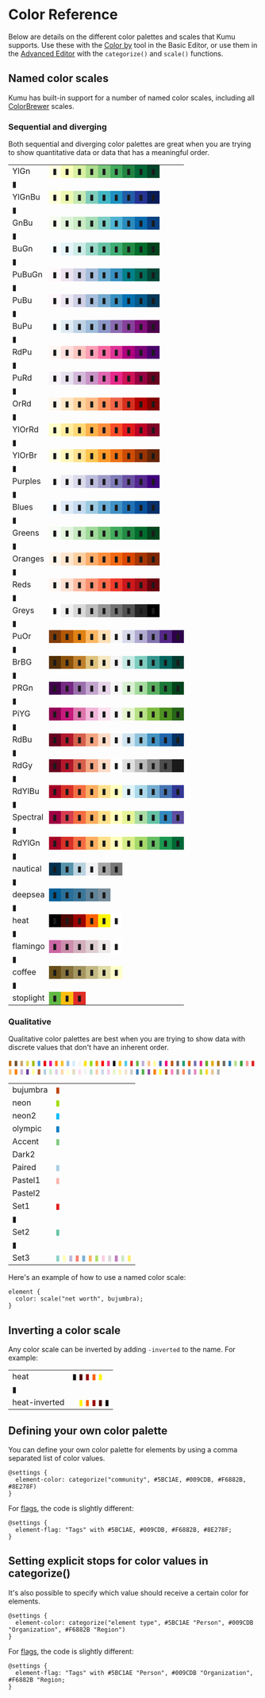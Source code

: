 # Color Reference

Below are details on the different color palettes and scales that Kumu supports. Use these with the [Color by](/guides/decorate.md#color-by) tool in the Basic Editor, or use them in the [Advanced Editor](/guides/decorate.md#decorate-in-the-advanced-editor) with the `categorize()` and `scale()` functions.

## Named color scales
Kumu has built-in support for a number of named color scales, including all [ColorBrewer](http://bl.ocks.org/mbostock/5577023) scales.

### Sequential and diverging
Both sequential and diverging color palettes are great when you are trying to show quantitative data or data that has a meaningful order.

<div class="color-scale">
<table class="table">
  <tbody>
  <tr>
  <td>YlGn</td><td style="background: rgb(255, 255, 229);">▮</td>
  <td style="background: rgb(247, 252, 185);">▮</td>
  <td style="background: rgb(217, 240, 163);">▮</td>
  <td style="background: rgb(173, 221, 142);">▮</td>
  <td style="background: rgb(120, 198, 121);">▮</td>
  <td style="background: rgb(65, 171, 93);">▮</td>
  <td style="background: rgb(35, 132, 67);">▮</td>
  <td style="background: rgb(0, 104, 55);">▮</td>
  <td style="background: rgb(0, 69, 41);">▮</td>
  </tr>
      <tr class="spacer"><td>▮</td></tr>
  <tr>
  <td>YlGnBu</td><td style="background: rgb(255, 255, 217);">▮</td>
  <td style="background: rgb(237, 248, 177);">▮</td>
  <td style="background: rgb(199, 233, 180);">▮</td>
  <td style="background: rgb(127, 205, 187);">▮</td>
  <td style="background: rgb(65, 182, 196);">▮</td>
  <td style="background: rgb(29, 145, 192);">▮</td>
  <td style="background: rgb(34, 94, 168);">▮</td>
  <td style="background: rgb(37, 52, 148);">▮</td>
  <td style="background: rgb(8, 29, 88);">▮</td>
  </tr>
      <tr class="spacer"><td>▮</td></tr>
  <tr>
  <td>GnBu</td><td style="background: rgb(247, 252, 240);">▮</td>
  <td style="background: rgb(224, 243, 219);">▮</td>
  <td style="background: rgb(204, 235, 197);">▮</td>
  <td style="background: rgb(168, 221, 181);">▮</td>
  <td style="background: rgb(123, 204, 196);">▮</td>
  <td style="background: rgb(78, 179, 211);">▮</td>
  <td style="background: rgb(43, 140, 190);">▮</td>
  <td style="background: rgb(8, 104, 172);">▮</td>
  <td style="background: rgb(8, 64, 129);">▮</td>
  </tr>
      <tr class="spacer"><td>▮</td></tr>
  <tr>
  <td>BuGn</td><td style="background: rgb(247, 252, 253);">▮</td>
  <td style="background: rgb(229, 245, 249);">▮</td>
  <td style="background: rgb(204, 236, 230);">▮</td>
  <td style="background: rgb(153, 216, 201);">▮</td>
  <td style="background: rgb(102, 194, 164);">▮</td>
  <td style="background: rgb(65, 174, 118);">▮</td>
  <td style="background: rgb(35, 139, 69);">▮</td>
  <td style="background: rgb(0, 109, 44);">▮</td>
  <td style="background: rgb(0, 68, 27);">▮</td>
  </tr>
      <tr class="spacer"><td>▮</td></tr>
  <tr>
  <td>PuBuGn</td><td style="background: rgb(255, 247, 251);">▮</td>
  <td style="background: rgb(236, 226, 240);">▮</td>
  <td style="background: rgb(208, 209, 230);">▮</td>
  <td style="background: rgb(166, 189, 219);">▮</td>
  <td style="background: rgb(103, 169, 207);">▮</td>
  <td style="background: rgb(54, 144, 192);">▮</td>
  <td style="background: rgb(2, 129, 138);">▮</td>
  <td style="background: rgb(1, 108, 89);">▮</td>
  <td style="background: rgb(1, 70, 54);">▮</td>
  </tr>
      <tr class="spacer"><td>▮</td></tr>
  <tr>
  <td>PuBu</td><td style="background: rgb(255, 247, 251);">▮</td>
  <td style="background: rgb(236, 231, 242);">▮</td>
  <td style="background: rgb(208, 209, 230);">▮</td>
  <td style="background: rgb(166, 189, 219);">▮</td>
  <td style="background: rgb(116, 169, 207);">▮</td>
  <td style="background: rgb(54, 144, 192);">▮</td>
  <td style="background: rgb(5, 112, 176);">▮</td>
  <td style="background: rgb(4, 90, 141);">▮</td>
  <td style="background: rgb(2, 56, 88);">▮</td>
  </tr>
      <tr class="spacer"><td>▮</td></tr>
  <tr>
  <td>BuPu</td><td style="background: rgb(247, 252, 253);">▮</td>
  <td style="background: rgb(224, 236, 244);">▮</td>
  <td style="background: rgb(191, 211, 230);">▮</td>
  <td style="background: rgb(158, 188, 218);">▮</td>
  <td style="background: rgb(140, 150, 198);">▮</td>
  <td style="background: rgb(140, 107, 177);">▮</td>
  <td style="background: rgb(136, 65, 157);">▮</td>
  <td style="background: rgb(129, 15, 124);">▮</td>
  <td style="background: rgb(77, 0, 75);">▮</td>
  </tr>
      <tr class="spacer"><td>▮</td></tr>
  <tr>
  <td>RdPu</td><td style="background: rgb(255, 247, 243);">▮</td>
  <td style="background: rgb(253, 224, 221);">▮</td>
  <td style="background: rgb(252, 197, 192);">▮</td>
  <td style="background: rgb(250, 159, 181);">▮</td>
  <td style="background: rgb(247, 104, 161);">▮</td>
  <td style="background: rgb(221, 52, 151);">▮</td>
  <td style="background: rgb(174, 1, 126);">▮</td>
  <td style="background: rgb(122, 1, 119);">▮</td>
  <td style="background: rgb(73, 0, 106);">▮</td>
  </tr>
      <tr class="spacer"><td>▮</td></tr>
  <tr>
  <td>PuRd</td><td style="background: rgb(247, 244, 249);">▮</td>
  <td style="background: rgb(231, 225, 239);">▮</td>
  <td style="background: rgb(212, 185, 218);">▮</td>
  <td style="background: rgb(201, 148, 199);">▮</td>
  <td style="background: rgb(223, 101, 176);">▮</td>
  <td style="background: rgb(231, 41, 138);">▮</td>
  <td style="background: rgb(206, 18, 86);">▮</td>
  <td style="background: rgb(152, 0, 67);">▮</td>
  <td style="background: rgb(103, 0, 31);">▮</td>
  </tr>
      <tr class="spacer"><td>▮</td></tr>
  <tr>
  <td>OrRd</td><td style="background: rgb(255, 247, 236);">▮</td>
  <td style="background: rgb(254, 232, 200);">▮</td>
  <td style="background: rgb(253, 212, 158);">▮</td>
  <td style="background: rgb(253, 187, 132);">▮</td>
  <td style="background: rgb(252, 141, 89);">▮</td>
  <td style="background: rgb(239, 101, 72);">▮</td>
  <td style="background: rgb(215, 48, 31);">▮</td>
  <td style="background: rgb(179, 0, 0);">▮</td>
  <td style="background: rgb(127, 0, 0);">▮</td>
  </tr>
      <tr class="spacer"><td>▮</td></tr>
  <tr>
  <td>YlOrRd</td><td style="background: rgb(255, 255, 204);">▮</td>
  <td style="background: rgb(255, 237, 160);">▮</td>
  <td style="background: rgb(254, 217, 118);">▮</td>
  <td style="background: rgb(254, 178, 76);">▮</td>
  <td style="background: rgb(253, 141, 60);">▮</td>
  <td style="background: rgb(252, 78, 42);">▮</td>
  <td style="background: rgb(227, 26, 28);">▮</td>
  <td style="background: rgb(189, 0, 38);">▮</td>
  <td style="background: rgb(128, 0, 38);">▮</td>
  </tr>
      <tr class="spacer"><td>▮</td></tr>
  <tr>
  <td>YlOrBr</td><td style="background: rgb(255, 255, 229);">▮</td>
  <td style="background: rgb(255, 247, 188);">▮</td>
  <td style="background: rgb(254, 227, 145);">▮</td>
  <td style="background: rgb(254, 196, 79);">▮</td>
  <td style="background: rgb(254, 153, 41);">▮</td>
  <td style="background: rgb(236, 112, 20);">▮</td>
  <td style="background: rgb(204, 76, 2);">▮</td>
  <td style="background: rgb(153, 52, 4);">▮</td>
  <td style="background: rgb(102, 37, 6);">▮</td>
  </tr>
      <tr class="spacer"><td>▮</td></tr>
  <tr>
  <td>Purples</td><td style="background: rgb(252, 251, 253);">▮</td>
  <td style="background: rgb(239, 237, 245);">▮</td>
  <td style="background: rgb(218, 218, 235);">▮</td>
  <td style="background: rgb(188, 189, 220);">▮</td>
  <td style="background: rgb(158, 154, 200);">▮</td>
  <td style="background: rgb(128, 125, 186);">▮</td>
  <td style="background: rgb(106, 81, 163);">▮</td>
  <td style="background: rgb(84, 39, 143);">▮</td>
  <td style="background: rgb(63, 0, 125);">▮</td>
  </tr>
      <tr class="spacer"><td>▮</td></tr>
  <tr>
  <td>Blues</td><td style="background: rgb(247, 251, 255);">▮</td>
  <td style="background: rgb(222, 235, 247);">▮</td>
  <td style="background: rgb(198, 219, 239);">▮</td>
  <td style="background: rgb(158, 202, 225);">▮</td>
  <td style="background: rgb(107, 174, 214);">▮</td>
  <td style="background: rgb(66, 146, 198);">▮</td>
  <td style="background: rgb(33, 113, 181);">▮</td>
  <td style="background: rgb(8, 81, 156);">▮</td>
  <td style="background: rgb(8, 48, 107);">▮</td>
  </tr>
      <tr class="spacer"><td>▮</td></tr>
  <tr>
  <td>Greens</td><td style="background: rgb(247, 252, 245);">▮</td>
  <td style="background: rgb(229, 245, 224);">▮</td>
  <td style="background: rgb(199, 233, 192);">▮</td>
  <td style="background: rgb(161, 217, 155);">▮</td>
  <td style="background: rgb(116, 196, 118);">▮</td>
  <td style="background: rgb(65, 171, 93);">▮</td>
  <td style="background: rgb(35, 139, 69);">▮</td>
  <td style="background: rgb(0, 109, 44);">▮</td>
  <td style="background: rgb(0, 68, 27);">▮</td>
  </tr>
      <tr class="spacer"><td>▮</td></tr>
  <tr>
  <td>Oranges</td><td style="background: rgb(255, 245, 235);">▮</td>
  <td style="background: rgb(254, 230, 206);">▮</td>
  <td style="background: rgb(253, 208, 162);">▮</td>
  <td style="background: rgb(253, 174, 107);">▮</td>
  <td style="background: rgb(253, 141, 60);">▮</td>
  <td style="background: rgb(241, 105, 19);">▮</td>
  <td style="background: rgb(217, 72, 1);">▮</td>
  <td style="background: rgb(166, 54, 3);">▮</td>
  <td style="background: rgb(127, 39, 4);">▮</td>
  </tr>
      <tr class="spacer"><td>▮</td></tr>
  <tr>
  <td>Reds</td><td style="background: rgb(255, 245, 240);">▮</td>
  <td style="background: rgb(254, 224, 210);">▮</td>
  <td style="background: rgb(252, 187, 161);">▮</td>
  <td style="background: rgb(252, 146, 114);">▮</td>
  <td style="background: rgb(251, 106, 74);">▮</td>
  <td style="background: rgb(239, 59, 44);">▮</td>
  <td style="background: rgb(203, 24, 29);">▮</td>
  <td style="background: rgb(165, 15, 21);">▮</td>
  <td style="background: rgb(103, 0, 13);">▮</td>
  </tr>
      <tr class="spacer"><td>▮</td></tr>
  <tr>
  <td>Greys</td><td style="background: rgb(255, 255, 255);">▮</td>
  <td style="background: rgb(240, 240, 240);">▮</td>
  <td style="background: rgb(217, 217, 217);">▮</td>
  <td style="background: rgb(189, 189, 189);">▮</td>
  <td style="background: rgb(150, 150, 150);">▮</td>
  <td style="background: rgb(115, 115, 115);">▮</td>
  <td style="background: rgb(82, 82, 82);">▮</td>
  <td style="background: rgb(37, 37, 37);">▮</td>
  <td style="background: rgb(0, 0, 0);">▮</td>
  </tr>
  <tr class="spacer"><td>▮</td></tr>
  <tr>
  <td>PuOr</td><td style="background: rgb(127, 59, 8);">▮</td>
  <td style="background: rgb(179, 88, 6);">▮</td>
  <td style="background: rgb(224, 130, 20);">▮</td>
  <td style="background: rgb(253, 184, 99);">▮</td>
  <td style="background: rgb(254, 224, 182);">▮</td>
  <td style="background: rgb(247, 247, 247);">▮</td>
  <td style="background: rgb(216, 218, 235);">▮</td>
  <td style="background: rgb(178, 171, 210);">▮</td>
  <td style="background: rgb(128, 115, 172);">▮</td>
  <td style="background: rgb(84, 39, 136);">▮</td>
  <td style="background: rgb(45, 0, 75);">▮</td>
  </tr>
  <tr class="spacer"><td>▮</td></tr>
  <tr>
  <td>BrBG</td><td style="background: rgb(84, 48, 5);">▮</td>
  <td style="background: rgb(140, 81, 10);">▮</td>
  <td style="background: rgb(191, 129, 45);">▮</td>
  <td style="background: rgb(223, 194, 125);">▮</td>
  <td style="background: rgb(246, 232, 195);">▮</td>
  <td style="background: rgb(245, 245, 245);">▮</td>
  <td style="background: rgb(199, 234, 229);">▮</td>
  <td style="background: rgb(128, 205, 193);">▮</td>
  <td style="background: rgb(53, 151, 143);">▮</td>
  <td style="background: rgb(1, 102, 94);">▮</td>
  <td style="background: rgb(0, 60, 48);">▮</td>
  </tr>
  <tr class="spacer"><td>▮</td></tr>
  <tr>
  <td>PRGn</td><td style="background: rgb(64, 0, 75);">▮</td>
  <td style="background: rgb(118, 42, 131);">▮</td>
  <td style="background: rgb(153, 112, 171);">▮</td>
  <td style="background: rgb(194, 165, 207);">▮</td>
  <td style="background: rgb(231, 212, 232);">▮</td>
  <td style="background: rgb(247, 247, 247);">▮</td>
  <td style="background: rgb(217, 240, 211);">▮</td>
  <td style="background: rgb(166, 219, 160);">▮</td>
  <td style="background: rgb(90, 174, 97);">▮</td>
  <td style="background: rgb(27, 120, 55);">▮</td>
  <td style="background: rgb(0, 68, 27);">▮</td>
  </tr>
  <tr class="spacer"><td>▮</td></tr>
  <tr>
  <td>PiYG</td><td style="background: rgb(142, 1, 82);">▮</td>
  <td style="background: rgb(197, 27, 125);">▮</td>
  <td style="background: rgb(222, 119, 174);">▮</td>
  <td style="background: rgb(241, 182, 218);">▮</td>
  <td style="background: rgb(253, 224, 239);">▮</td>
  <td style="background: rgb(247, 247, 247);">▮</td>
  <td style="background: rgb(230, 245, 208);">▮</td>
  <td style="background: rgb(184, 225, 134);">▮</td>
  <td style="background: rgb(127, 188, 65);">▮</td>
  <td style="background: rgb(77, 146, 33);">▮</td>
  <td style="background: rgb(39, 100, 25);">▮</td>
  </tr>
  <tr class="spacer"><td>▮</td></tr>
  <tr>
  <td>RdBu</td><td style="background: rgb(103, 0, 31);">▮</td>
  <td style="background: rgb(178, 24, 43);">▮</td>
  <td style="background: rgb(214, 96, 77);">▮</td>
  <td style="background: rgb(244, 165, 130);">▮</td>
  <td style="background: rgb(253, 219, 199);">▮</td>
  <td style="background: rgb(247, 247, 247);">▮</td>
  <td style="background: rgb(209, 229, 240);">▮</td>
  <td style="background: rgb(146, 197, 222);">▮</td>
  <td style="background: rgb(67, 147, 195);">▮</td>
  <td style="background: rgb(33, 102, 172);">▮</td>
  <td style="background: rgb(5, 48, 97);">▮</td>
  </tr>
  <tr class="spacer"><td>▮</td></tr>
  <tr>
  <td>RdGy</td><td style="background: rgb(103, 0, 31);">▮</td>
  <td style="background: rgb(178, 24, 43);">▮</td>
  <td style="background: rgb(214, 96, 77);">▮</td>
  <td style="background: rgb(244, 165, 130);">▮</td>
  <td style="background: rgb(253, 219, 199);">▮</td>
  <td style="background: rgb(255, 255, 255);">▮</td>
  <td style="background: rgb(224, 224, 224);">▮</td>
  <td style="background: rgb(186, 186, 186);">▮</td>
  <td style="background: rgb(135, 135, 135);">▮</td>
  <td style="background: rgb(77, 77, 77);">▮</td>
  <td style="background: rgb(26, 26, 26);">▮</td>
  </tr>
  <tr class="spacer"><td>▮</td></tr>
  <tr>
  <td>RdYlBu</td><td style="background: rgb(165, 0, 38);">▮</td>
  <td style="background: rgb(215, 48, 39);">▮</td>
  <td style="background: rgb(244, 109, 67);">▮</td>
  <td style="background: rgb(253, 174, 97);">▮</td>
  <td style="background: rgb(254, 224, 144);">▮</td>
  <td style="background: rgb(255, 255, 191);">▮</td>
  <td style="background: rgb(224, 243, 248);">▮</td>
  <td style="background: rgb(171, 217, 233);">▮</td>
  <td style="background: rgb(116, 173, 209);">▮</td>
  <td style="background: rgb(69, 117, 180);">▮</td>
  <td style="background: rgb(49, 54, 149);">▮</td>
  </tr>
  <tr class="spacer"><td>▮</td></tr>
  <tr>
  <td>Spectral</td><td style="background: rgb(158, 1, 66);">▮</td>
  <td style="background: rgb(213, 62, 79);">▮</td>
  <td style="background: rgb(244, 109, 67);">▮</td>
  <td style="background: rgb(253, 174, 97);">▮</td>
  <td style="background: rgb(254, 224, 139);">▮</td>
  <td style="background: rgb(255, 255, 191);">▮</td>
  <td style="background: rgb(230, 245, 152);">▮</td>
  <td style="background: rgb(171, 221, 164);">▮</td>
  <td style="background: rgb(102, 194, 165);">▮</td>
  <td style="background: rgb(50, 136, 189);">▮</td>
  <td style="background: rgb(94, 79, 162);">▮</td>
  </tr>
  <tr class="spacer"><td>▮</td></tr>
  <tr>
  <td>RdYlGn</td><td style="background: rgb(165, 0, 38);">▮</td>
  <td style="background: rgb(215, 48, 39);">▮</td>
  <td style="background: rgb(244, 109, 67);">▮</td>
  <td style="background: rgb(253, 174, 97);">▮</td>
  <td style="background: rgb(254, 224, 139);">▮</td>
  <td style="background: rgb(255, 255, 191);">▮</td>
  <td style="background: rgb(217, 239, 139);">▮</td>
  <td style="background: rgb(166, 217, 106);">▮</td>
  <td style="background: rgb(102, 189, 99);">▮</td>
  <td style="background: rgb(26, 152, 80);">▮</td>
  <td style="background: rgb(0, 104, 55);">▮</td>
  </tr>
  <tr class="spacer"><td>▮</td></tr>
    <tr>
      <td>nautical</td>
      <td style="background: #003250;">▮</td>
      <td style="background: #5893ac;">▮</td>
      <td style="background: #bbd2e0;">▮</td>
      <td style="background: #f2f2f5;">▮</td>
      <td style="background: #a7a7a7;">▮</td>
      <td style="background: #787878;">▮</td>
    </tr>
    <tr class="spacer"><td>▮</td></tr>
    <tr>
      <td>deepsea</td>
      <td style="background: #005F98;">▮</td>
      <td style="background: #296F98;">▮</td>
      <td style="background: #3C779A;">▮</td>
      <td style="background: #60849A;">▮</td>
      <td style="background: #788D9A;">▮</td>
    </tr>
    <tr class="spacer"><td>▮</td></tr>
    <tr>
      <td>heat</td>
      <td style="background: #000000;">▮</td>
      <td style="background: #4D0600;">▮</td>
      <td style="background: #9C0200;">▮</td>
      <td style="background: #FF6100;">▮</td>
      <td style="background: #FFF60B;">▮</td>
      <td style="background: #FFFFFF;">▮</td>
    </tr>
    <tr class="spacer"><td>▮</td></tr>
    <tr>
      <td>flamingo</td>
      <td style="background: #CC66A4;">▮</td>
      <td style="background: #CE8DAD;">▮</td>
      <td style="background: #D4AFBD;">▮</td>
      <td style="background: #DECED2;">▮</td>
      <td style="background: #EDE9E9;">▮</td>
      <td style="background: #FFFFFF;">▮</td>
    </tr>
    <tr class="spacer"><td>▮</td></tr>
    <tr>
      <td>coffee</td>
      <td style="background: #684F19;">▮</td>
      <td style="background: #86723D;">▮</td>
      <td style="background: #A49561;">▮</td>
      <td style="background: #C3B984;">▮</td>
      <td style="background: #E1DCA8;">▮</td>
      <td style="background: #FFFFCC;">▮</td>
    </tr>
    <tr class="spacer"><td>▮</td></tr>
    <tr>
      <td>stoplight</td>
      <td style="background: #62B944;">▮</td>
      <td style="background: #FDBE0F;">▮</td>
      <td style="background: #E02D28;">▮</td>
    </tr>
  </tbody>
</table>      
</div>

### Qualitative

Qualitative color palettes are best when you are trying to show data with discrete values that don't have an inherent order.

<table class="table">
  <tbody>
    <tr>
      <td>bujumbra</td>
      <td>
        <span style="color: #BE420E;">▮</td>
        <span style="color: #BE6D0E;">▮</td>
        <span style="color: #6B4F2E;">▮</td>
        <span style="color: #CCA066;">▮</td>
        <span style="color: #E0D752;">▮</td>
        <span style="color: #A5BE0E;">▮</td>
        <span style="color: #4197E3;">▮</td>
      </td>
    </tr>
    <tr>
      <td>neon</td>
      <td>
        <span style="color: #9FDE00;">▮</td>
        <span style="color: #E7000C;">▮</td>
        <span style="color: #EC008C;">▮</td>
        <span style="color: #FF7404;">▮</td>
        <span style="color: #FFBE2A;">▮</td>
        <span style="color: #8FB9E1;">▮</td>
        <span style="color: #D5EAFF;">▮</td>
        <span style="color: #F6F4F4;">▮</td>
      </td>
    </tr>
    <tr>
      <td>neon2</td>
      <td>
        <span style="color: #00B9FC;">▮</td>
        <span style="color: #FEE300;">▮</td>
        <span style="color: #8EDC0C;">▮</td>
        <span style="color: #F69010;">▮</td>
        <span style="color: #FD0100;">▮</td>
        <span style="color: #F33389;">▮</td>
        <span style="color: #0B080F;">▮</td>
      </td>
    </tr>
    <tr>
      <td>olympic</td>
      <td>
        <span style="color: #007AC3;">▮</td>
        <span style="color: #FDBE0F;">▮</td>
        <span style="color: #4CC9E9;">▮</td>
        <span style="color: #E02D28;">▮</td>
        <span style="color: #62B944;">▮</td>
      </td>
    </tr>
    <tr>
      <td>Accent</td>
      <td>
        <span style="color: rgb(127, 201, 127);">▮</td>
        <span style="color: rgb(190, 174, 212);">▮</td>
        <span style="color: rgb(253, 192, 134);">▮</td>
        <span style="color: rgb(255, 255, 153);">▮</td>
        <span style="color: rgb(56, 108, 176);">▮</td>
        <span style="color: rgb(240, 2, 127);">▮</td>
        <span style="color: rgb(191, 91, 23);">▮</td>
        <span style="color: rgb(102, 102, 102);">▮</td>
      </td>
    </tr>
    <tr>
      <td>Dark2</td>
      <span style="color: rgb(27, 158, 119);">▮</td>
      <span style="color: rgb(217, 95, 2);">▮</td>
      <span style="color: rgb(117, 112, 179);">▮</td>
      <span style="color: rgb(231, 41, 138);">▮</td>
      <span style="color: rgb(102, 166, 30);">▮</td>
      <span style="color: rgb(230, 171, 2);">▮</td>
      <span style="color: rgb(166, 118, 29);">▮</td>
      <span style="color: rgb(102, 102, 102);">▮</td>
    </tr>
    <tr>
    <td>Paired</td>
    <td>
    <span style="color: rgb(166, 206, 227);">▮</td>
    <span style="color: rgb(31, 120, 180);">▮</td>
    <span style="color: rgb(178, 223, 138);">▮</td>
    <span style="color: rgb(51, 160, 44);">▮</td>
    <span style="color: rgb(251, 154, 153);">▮</td>
    <span style="color: rgb(227, 26, 28);">▮</td>
    <span style="color: rgb(253, 191, 111);">▮</td>
    <span style="color: rgb(255, 127, 0);">▮</td>
    <span style="color: rgb(202, 178, 214);">▮</td>
    <span style="color: rgb(106, 61, 154);">▮</td>
    <span style="color: rgb(255, 255, 153);">▮</td>
    <span style="color: rgb(177, 89, 40);">▮</td>
    </td>
    </tr>
    <tr>
    <td>Pastel1</td>
    <td>
    <span style="color: rgb(251, 180, 174);">▮</td>
    <span style="color: rgb(179, 205, 227);">▮</td>
    <span style="color: rgb(204, 235, 197);">▮</td>
    <span style="color: rgb(222, 203, 228);">▮</td>
    <span style="color: rgb(254, 217, 166);">▮</td>
    <span style="color: rgb(255, 255, 204);">▮</td>
    <span style="color: rgb(229, 216, 189);">▮</td>
    <span style="color: rgb(253, 218, 236);">▮</td>
    <span style="color: rgb(242, 242, 242);">▮</td>
    </td>
    </tr>
    <tr>
    <td>Pastel2</td>
    <span style="color: rgb(179, 226, 205);">▮</td>
    <span style="color: rgb(253, 205, 172);">▮</td>
    <span style="color: rgb(203, 213, 232);">▮</td>
    <span style="color: rgb(244, 202, 228);">▮</td>
    <span style="color: rgb(230, 245, 201);">▮</td>
    <span style="color: rgb(255, 242, 174);">▮</td>
    <span style="color: rgb(241, 226, 204);">▮</td>
    <span style="color: rgb(204, 204, 204);">▮</td>
    </tr>
    <tr>
    <td>Set1</td>
    <td>
    <span style="color: rgb(228, 26, 28);">▮</td>
    <span style="color: rgb(55, 126, 184);">▮</td>
    <span style="color: rgb(77, 175, 74);">▮</td>
    <span style="color: rgb(152, 78, 163);">▮</td>
    <span style="color: rgb(255, 127, 0);">▮</td>
    <span style="color: rgb(255, 255, 51);">▮</td>
    <span style="color: rgb(166, 86, 40);">▮</td>
    <span style="color: rgb(247, 129, 191);">▮</td>
    <span style="color: rgb(153, 153, 153);">▮</td>
    </td>
    </tr>
    <tr class="spacer"><td>▮</td></tr>
    <tr>
    <td>Set2</td>
    <td>
    <span style="color: rgb(102, 194, 165);">▮</td>
    <span style="color: rgb(252, 141, 98);">▮</td>
    <span style="color: rgb(141, 160, 203);">▮</td>
    <span style="color: rgb(231, 138, 195);">▮</td>
    <span style="color: rgb(166, 216, 84);">▮</td>
    <span style="color: rgb(255, 217, 47);">▮</td>
    <span style="color: rgb(229, 196, 148);">▮</td>
    <span style="color: rgb(179, 179, 179);">▮</td>
    </td>
    </tr>
    <tr class="spacer"><td>▮</td></tr>
    <tr>
    <td>Set3</td>
    <td>
    <span style="color: rgb(141, 211, 199);">▮</span>
    <span style="color: rgb(255, 255, 179);">▮</span>
    <span style="color: rgb(190, 186, 218);">▮</span>
    <span style="color: rgb(251, 128, 114);">▮</span>
    <span style="color: rgb(128, 177, 211);">▮</span>
    <span style="color: rgb(253, 180, 98);">▮</span>
    <span style="color: rgb(179, 222, 105);">▮</span>
    <span style="color: rgb(252, 205, 229);">▮</span>
    <span style="color: rgb(217, 217, 217);">▮</span>
    <span style="color: rgb(188, 128, 189);">▮</span>
    <span style="color: rgb(204, 235, 197);">▮</span>
    <span style="color: rgb(255, 237, 111);">▮</span>
    </td>
    </tr>
  </tbody>
</table>      

Here's an example of how to use a named color scale:

```
element {
  color: scale("net worth", bujumbra);
}
```

## Inverting a color scale

Any color scale can be inverted by adding `-inverted` to the name. For example:

<table class="table">
  <tbody>
    <tr>
      <td>heat</td>
      <td>
      <span style="color: #000000;">▮</span>
      <span style="color: #4D0600;">▮</span>
      <span style="color: #9C0200;">▮</span>
      <span style="color: #FF6100;">▮</span>
      <span style="color: #FFF60B;">▮</span>
      <span style="color: #FFFFFF;">▮</span>
      </td>
    </tr>
    <tr class="spacer"><td>▮</td></tr>
    <tr>
      <td>heat-inverted</td>
      <td>
      <span style="color: #FFFFFF;">▮</span>
      <span style="color: #FFF60B;">▮</span>
      <span style="color: #FF6100;">▮</span>
      <span style="color: #9C0200;">▮</span>
      <span style="color: #4D0600;">▮</span>
      <span style="color: #000000;">▮</span>
      </td>
    </tr>
  </tbody>
</table>      

## Defining your own color palette

You can define your own color palette for elements by using a comma separated list of color values.

```
@settings {
  element-color: categorize("community", #5BC1AE, #009CDB, #F6882B, #8E278F)
}
```

For [flags](/guides/flags.md), the code is slightly different: 

```
@settings {
  element-flag: "Tags" with #5BC1AE, #009CDB, #F6882B, #8E278F;
}
```

## Setting explicit stops for color values in categorize()

It's also possible to specify which value should receive a certain color for elements.

```
@settings {
  element-color: categorize("element type", #5BC1AE "Person", #009CDB "Organization", #F6882B "Region")
}
```

For [flags](/guides/flags.md), the code is slightly different: 

```
@settings {
  element-flag: "Tags" with #5BC1AE "Person", #009CDB "Organization", #F6882B "Region;
}
```
